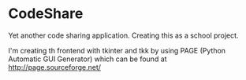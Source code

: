 # CodeShare
Yet another code sharing application. Creating this as a school project.

I'm creating th frontend with tkinter and tkk by using PAGE (Python Automatic GUI Generator) which can be found at http://page.sourceforge.net/
